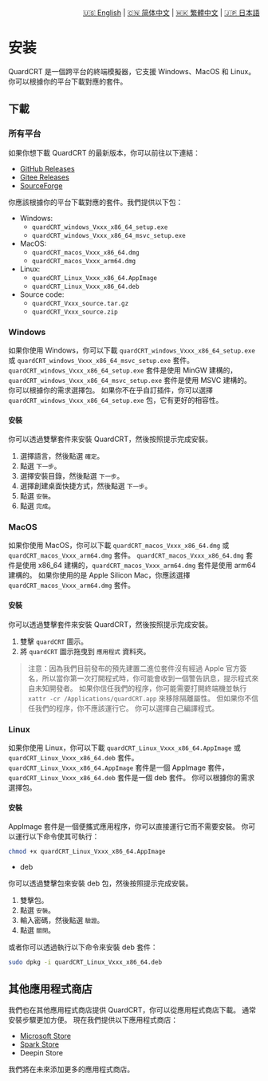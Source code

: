 <div style="text-align: right"><a href="../../en/latest/installation.html">🇺🇸 English</a> | <a href="../../zh-cn/latest/installation.html">🇨🇳 简体中文</a> | <a href="../../zh-tw/latest/installation.html">🇭🇰 繁體中文</a> | <a href="../../ja/latest/installation.html">🇯🇵 日本語</a></div>

# 安装

QuardCRT 是一個跨平台的終端模擬器，它支援 Windows、MacOS 和 Linux。 你可以根據你的平台下載對應的套件。

## 下載

### 所有平台

如果你想下載 QuardCRT 的最新版本，你可以前往以下連結：

- [GitHub Releases](https://github.com/QQxiaoming/quardCRT/releases)
- [Gitee Releases](https://gitee.com/QQxiaoming/quardCRT/releases)
- [SourceForge](https://sourceforge.net/projects/quardcrt/files/)

你應該根據你的平台下載對應的套件。我們提供以下包：

- Windows: 
    - `quardCRT_windows_Vxxx_x86_64_setup.exe`
    - `quardCRT_windows_Vxxx_x86_64_msvc_setup.exe`
- MacOS: 
    - `quardCRT_macos_Vxxx_x86_64.dmg`
    - `quardCRT_macos_Vxxx_arm64.dmg`
- Linux: 
    - `quardCRT_Linux_Vxxx_x86_64.AppImage`
    - `quardCRT_Linux_Vxxx_x86_64.deb`
- Source code: 
    - `quardCRT_Vxxx_source.tar.gz`
    - `quardCRT_Vxxx_source.zip`

### Windows

如果你使用 Windows，你可以下載 `quardCRT_windows_Vxxx_x86_64_setup.exe` 或 `quardCRT_windows_Vxxx_x86_64_msvc_setup.exe` 套件。 `quardCRT_windows_Vxxx_x86_64_setup.exe` 套件是使用 MinGW 建構的，`quardCRT_windows_Vxxx_x86_64_msvc_setup.exe` 套件是使用 MSVC 建構的。 你可以根據你的需求選擇包。 如果你不在乎自訂插件，你可以選擇 `quardCRT_windows_Vxxx_x86_64_setup.exe` 包，它有更好的相容性。

#### 安裝

你可以透過雙擊套件來安裝 QuardCRT，然後按照提示完成安裝。

1. 選擇語言，然後點選 `確定`。
2. 點選 `下一步`。
3. 選擇安裝目錄，然後點選 `下一步`。
4. 選擇創建桌面快捷方式，然後點選 `下一步`。
5. 點選 `安裝`。
6. 點選 `完成`。

### MacOS

如果你使用 MacOS，你可以下載 `quardCRT_macos_Vxxx_x86_64.dmg` 或 `quardCRT_macos_Vxxx_arm64.dmg` 套件。 `quardCRT_macos_Vxxx_x86_64.dmg` 套件是使用 x86_64 建構的，`quardCRT_macos_Vxxx_arm64.dmg` 套件是使用 arm64 建構的。 如果你使用的是 Apple Silicon Mac，你應該選擇 `quardCRT_macos_Vxxx_arm64.dmg` 套件。

#### 安裝

你可以透過雙擊套件來安裝 QuardCRT，然後按照提示完成安裝。

1. 雙擊 `quardCRT` 圖示。
2. 將 `quardCRT` 圖示拖曳到 `應用程式` 資料夾。

> 注意：因為我們目前發布的預先建置二進位套件沒有經過 Apple 官方簽名，所以當你第一次打開程式時，你可能會收到一個警告訊息，提示程式來自未知開發者。 如果你信任我們的程序，你可能需要打開終端機並執行 `xattr -cr /Applications/quardCRT.app` 來移除隔離屬性。 但如果你不信任我們的程序，你不應該運行它。 你可以選擇自己編譯程式。

### Linux

如果你使用 Linux，你可以下載 `quardCRT_Linux_Vxxx_x86_64.AppImage` 或 `quardCRT_Linux_Vxxx_x86_64.deb` 套件。 `quardCRT_Linux_Vxxx_x86_64.AppImage` 套件是一個 AppImage 套件，`quardCRT_Linux_Vxxx_x86_64.deb` 套件是一個 deb 套件。 你可以根據你的需求選擇包。

#### 安裝

AppImage 套件是一個便攜式應用程序，你可以直接運行它而不需要安裝。 你可以運行以下命令使其可執行：

```bash
chmod +x quardCRT_Linux_Vxxx_x86_64.AppImage
```

- deb

你可以透過雙擊包來安裝 deb 包，然後按照提示完成安裝。

1. 雙擊包。
2. 點選 `安裝`。
3. 輸入密碼，然後點選 `驗證`。
4. 點選 `關閉`。

或者你可以透過執行以下命令來安裝 deb 套件：

```bash
sudo dpkg -i quardCRT_Linux_Vxxx_x86_64.deb
```

## 其他應用程式商店

我們也在其他應用程式商店提供 QuardCRT，你可以從應用程式商店下載。 通常安裝步驟更加方便。 現在我們提供以下應用程式商店：

- [Microsoft Store](https://apps.microsoft.com/detail/quardCRT/9p6102k9qb3t?mode=direct)
- [Spark Store](https://www.spark-app.store/store/application/quardcrt)
- Deepin Store

我們將在未來添加更多的應用程式商店。
